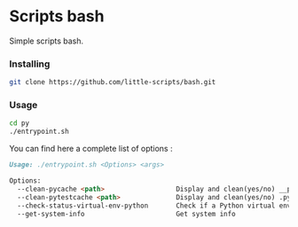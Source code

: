 # Scripts bash

Simple scripts bash.

### Installing
```sh
git clone https://github.com/little-scripts/bash.git
```

### Usage
```sh
cd py
./entrypoint.sh
```
You can find here a complete list of options :

```markdown
Usage: ./entrypoint.sh <Options> <args>

Options:
  --clean-pycache <path>                  Display and clean(yes/no) __pycache__ folders in the specified path
  --clean-pytestcache <path>              Display and clean(yes/no) .pytest_cache folders in the specified path
  --check-status-virtual-env-python       Check if a Python virtual environment is currently active
  --get-system-info                       Get system info
```
